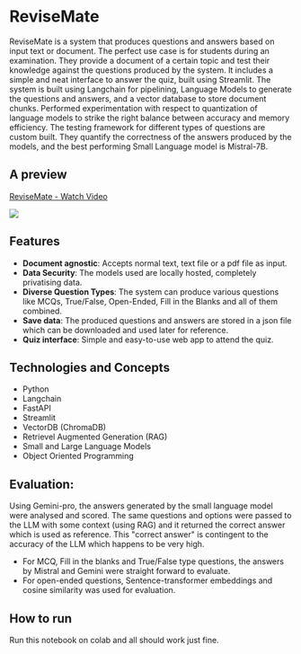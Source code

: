 # ReviseMate
ReviseMate is a system that produces questions and answers based on input text or document. The perfect use case is for students during an examination. They provide a document of a certain topic and test their knowledge against the questions produced by the system. It includes a simple and neat interface to answer the quiz, built using Streamlit. The system is built using Langchain for pipelining, Language Models to generate the questions and answers, and a vector database to store document chunks. Performed experimentation with respect to quantization of language models to strike the right balance between accuracy and memory efficiency. The testing framework for different types of questions are custom built. They quantify the correctness of the answers produced by the models, and the best performing Small Language model is Mistral-7B.

## A preview
<div>
    <a href="https://www.loom.com/share/5da592f4abff4d23a22b710db0f7e8d6">
      <p>ReviseMate - Watch Video</p>
    </a>
    <a href="https://www.loom.com/share/5da592f4abff4d23a22b710db0f7e8d6">
      <img style="max-width:300px;" src="https://cdn.loom.com/sessions/thumbnails/5da592f4abff4d23a22b710db0f7e8d6-b07384e5dc6ac307-full-play.gif">
    </a>
  </div>

## Features
- **Document agnostic**: Accepts normal text, text file or a pdf file as input.
- **Data Security**: The models used are locally hosted, completely privatising data.
- **Diverse Question Types**: The system can produce various questions like MCQs, True/False, Open-Ended, Fill in the Blanks and all of them combined.
- **Save data**: The produced questions and answers are stored in a json file which can be downloaded and used later for reference.
- **Quiz interface**: Simple and easy-to-use web app to attend the quiz.

## Technologies and Concepts
- Python
- Langchain
- FastAPI
- Streamlit
- VectorDB (ChromaDB)
- Retrievel Augmented Generation (RAG)
- Small and Large Language Models
- Object Oriented Programming

## Evaluation:
Using Gemini-pro, the answers generated by the small language model were analysed and scored. The same questions and options were passed to the LLM with some context (using RAG) and it returned the correct answer which is used as reference. This "correct answer" is contingent to the accuracy of the LLM which happens to be very high. 
- For MCQ, Fill in the blanks and True/False type questions, the answers by Mistral and Gemini were straight forward to evaluate.
- For open-ended questions, Sentence-transformer embeddings and cosine similarity was used for evaluation.

## How to run
Run this notebook on colab and all should work just fine. 
